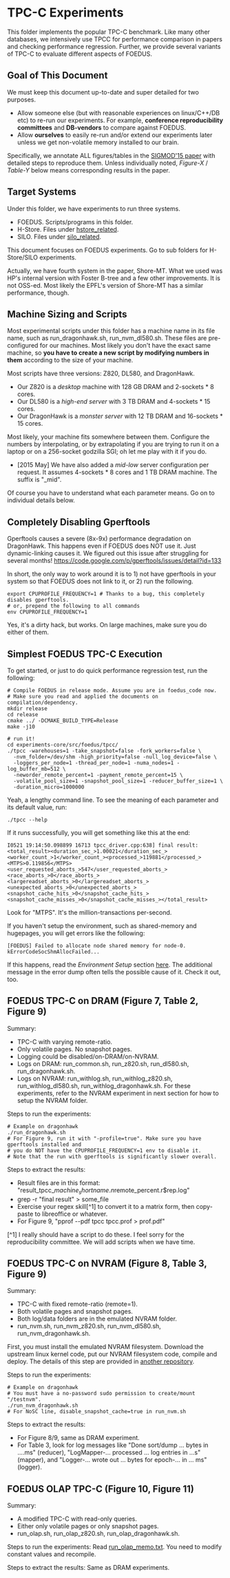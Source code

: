 TPC-C Experiments
=================================
This folder implements the popular TPC-C benchmark.
Like many other databases, we intensively use TPCC for performance comparison in papers
and checking performance regression. Further, we provide several variants of TPC-C
to evaluate different aspects of FOEDUS.


Goal of This Document
-----------------
We must keep this document up-to-date and super detailed for two purposes.

* Allow someone else (but with reasonable experiences on linux/C++/DB etc) to re-run our
experiments. For example, **conference reproducibility committees** and **DB-vendors** to compare
against FOEDUS.
* Allow **ourselves** to easily re-run and/or extend our experiments later unless we get
non-volatile memory installed to our brain.

Specifically, we annotate ALL figures/tables in
the [SIGMOD'15 paper](http://www.hpl.hp.com/techreports/2015/HPL-2015-37.pdf)
with detailed steps to reproduce them. Unless individually noted,
*Figure-X* / *Table-Y* below means corresponding results in the paper.


Target Systems
-----------------
Under this folder, we have experiments to run three systems.

* FOEDUS. Scripts/programs in this folder.
* H-Store. Files under [hstore_related](hstore_related).
* SILO. Files under [silo_related](silo_related).

This document focuses on FOEDUS experiments. Go to sub folders for H-Store/SILO experiments.

Actually, we have fourth system in the paper, Shore-MT.
What we used was HP's internal version with Foster B-tree and a few other improvements.
It is not OSS-ed. Most likely the EPFL's version of Shore-MT has a similar performance, though.

Machine Sizing and Scripts
-----------------
Most experimental scripts under this folder has a machine name in its file name,
such as run_dragonhawk.sh, run_nvm_dl580.sh. These files are pre-configured for
our machines. Most likely you don't have the exact same machine,
so **you have to create a new script by modifying numbers in them** according to the size of your
machine.

Most scripts have three versions: Z820, DL580, and DragonHawk.

* Our Z820 is a *desktop* machine with 128 GB DRAM and 2-sockets * 8 cores.
* Our DL580 is a *high-end server* with 3 TB DRAM and 4-sockets * 15 cores.
* Our DragonHawk is a *monster server* with 12 TB DRAM and 16-sockets * 15 cores.

Most likely, your machine fits somewhere between them.
Configure the numbers by interpolating, or by extrapolating if you are trying to run it on a
laptop or on a 256-socket godzilla SGI; oh let me play with it if you do.

* [2015 May] We have also added a _mid-low_ server configuration per request.
It assumes 4-sockets * 8 cores and 1 TB DRAM machine. The suffix is "_mid".

Of course you have to understand what each parameter means. Go on to individual details below.


Completely Disabling Gperftools
-----------------
Gperftools causes a severe (8x-9x) performance degradation on DragonHawk.
This happens even if FOEDUS does NOT use it. Just dynamic-linking causes it.
We figured out this issue after struggling for several months!
  https://code.google.com/p/gperftools/issues/detail?id=133

In short, the only way to work around it is to 1) not have gperftools in your system so that
FOEDUS does not link to it, or 2) run the following.

    export CPUPROFILE_FREQUENCY=1 # Thanks to a bug, this completely disables gperftools.
    # or, prepend the following to all commands
    env CPUPROFILE_FREQUENCY=1

Yes, it's a dirty hack, but works. On large machines, make sure you do either of them.


Simplest FOEDUS TPC-C Execution
-----------------
To get started, or just to do quick performance regression test, run the following:

    # Compile FOEDUS in release mode. Assume you are in foedus_code now.
    # Make sure you read and applied the documents on compilation/dependency.
    mkdir release
    cd release
    cmake ../ -DCMAKE_BUILD_TYPE=Release
    make -j10

    # run it!
    cd experiments-core/src/foedus/tpcc/
    ./tpcc -warehouses=1 -take_snapshot=false -fork_workers=false \
      -nvm_folder=/dev/shm -high_priority=false -null_log_device=false \
      -loggers_per_node=1 -thread_per_node=1 -numa_nodes=1 -log_buffer_mb=512 \
      -neworder_remote_percent=1 -payment_remote_percent=15 \
      -volatile_pool_size=1 -snapshot_pool_size=1 -reducer_buffer_size=1 \
      -duration_micro=1000000

Yeah, a lengthy command line. To see the meaning of each parameter and its default value, run:

    ./tpcc --help

If it runs successfully, you will get something like this at the end:

    I0521 19:14:50.098899 16713 tpcc_driver.cpp:638] final result:<total_result><duration_sec_>1.00021</duration_sec_><worker_count_>1</worker_count_><processed_>119881</processed_><MTPS>0.119856</MTPS><user_requested_aborts_>547</user_requested_aborts_><race_aborts_>0</race_aborts_><largereadset_aborts_>0</largereadset_aborts_><unexpected_aborts_>0</unexpected_aborts_><snapshot_cache_hits_>0</snapshot_cache_hits_><snapshot_cache_misses_>0</snapshot_cache_misses_></total_result>

Look for "MTPS". It's the million-transactions per-second.

If you haven't setup the environment, such as shared-memory and hugepages, you will
get errors like the following:

    [FOEDUS] Failed to allocate node shared memory for node-0. kErrorCodeSocShmAllocFailed...

If this happens, read the *Environment Setup* section
[here](https://github.com/hkimura/foedus_code/tree/master/foedus-core).
The additional message in the error dump often tells the possible cause of it. Check it out, too.


FOEDUS TPC-C on DRAM (Figure 7, Table 2, Figure 9)
-----------------
Summary:

* TPC-C with varying remote-ratio.
* Only volatile pages. No snapshot pages.
* Logging could be disabled/on-DRAM/on-NVRAM.
* Logs on DRAM: run_common.sh, run_z820.sh, run_dl580.sh, run_dragonhawk.sh.
* Logs on NVRAM: run_withlog.sh, run_withlog_z820.sh, run_withlog_dl580.sh, run_withlog_dragonhawk.sh.
For these experiments, refer to the NVRAM experiment in next section for how to setup the NVRAM
folder.

Steps to run the experiments:

    # Example on dragonhawk
    ./run_dragonhawk.sh
    # For Figure 9, run it with "-profile=true". Make sure you have gperftools installed and
    # you do NOT have the CPUPROFILE_FREQUENCY=1 env to disable it.
    # Note that the run with gperftools is significantly slower overall.

Steps to extract the results:

* Result files are in this format: "result_tpcc_$machine_shortname.n$remote_percent.r$rep.log"
* grep -r "final result" > some_file
* Exercise your regex skill[^1] to convert it to a matrix form, then copy-paste to libreoffice or
whatever.
* For Figure 9, "pprof --pdf tpcc tpcc.prof > prof.pdf"

[^1] I really should have a script to do these. I feel sorry for the reproducibility committee.
We will add scripts when we have time.


FOEDUS TPC-C on NVRAM (Figure 8, Table 3, Figure 9)
-----------------
Summary:

* TPC-C with fixed remote-ratio (remote=1).
* Both volatile pages and snapshot pages.
* Both log/data folders are in the emulated NVRAM folder.
* run_nvm.sh, run_nvm_z820.sh, run_nvm_dl580.sh, run_nvm_dragonhawk.sh.


First, you must install the emulated NVRAM filesystem.
Download the upstream linux kernel code, put our NVRAM filesystem code, compile and deploy.
The details of this step are provided in [another repository](https://github.com/hkimura/dummy_nvmfs).

Steps to run the experiments:

    # Example on dragonhawk
    # You must have a no-password sudo permission to create/mount "/testnvm".
    ./run_nvm_dragonhawk.sh
    # For NoSC line, disable_snapshot_cache=true in run_nvm.sh

Steps to extract the results:

* For Figure 8/9, same as DRAM experiment.
* For Table 3, look for log messages like "Done sort/dump ... bytes in ....ms" (reducer),
"LogMapper-... processed ... log entries in ...s" (mapper), and
"Logger-... wrote out ... bytes for epoch-... in ... ms" (logger).


FOEDUS OLAP TPC-C (Figure 10, Figure 11)
-----------------

Summary:

* A modified TPC-C with read-only queries.
* Either only volatile pages or only snapshot pages.
* run_olap.sh, run_olap_z820.sh, run_olap_dragonhawk.sh.


Steps to run the experiments: Read [run_olap_memo.txt](run_olap_memo.txt).
You need to modify constant values and recompile.

Steps to extract the results: Same as DRAM experiments.
